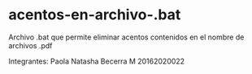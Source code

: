 # acentos-en-archivo-.bat

Archivo .bat que permite eliminar acentos contenidos en el nombre de archivos .pdf

Integrantes: 
Paola Natasha Becerra M
20162020022
